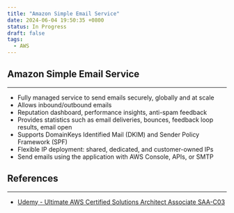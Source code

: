 ```yaml
---
title: "Amazon Simple Email Service"
date: 2024-06-04 19:50:35 +0800
status: In Progress
draft: false
tags:
  - AWS
---
```

## Amazon Simple Email Service
---
- Fully managed service to send emails securely, globally and at scale
- Allows inbound/outbound emails
- Reputation dashboard, performance insights, anti-spam feedback
- Provides statistics such as email deliveries, bounces, feedback loop results, email open
- Supports DomainKeys Identified Mail (DKIM) and Sender Policy Framework (SPF)
- Flexible IP deployment: shared, dedicated, and customer-owned IPs
- Send emails using the application with AWS Console, APIs, or SMTP

## References
---
- [Udemy - Ultimate AWS Certified Solutions Architect Associate SAA-C03](https://www.udemy.com/course/aws-certified-solutions-architect-associate-saa-c03)
